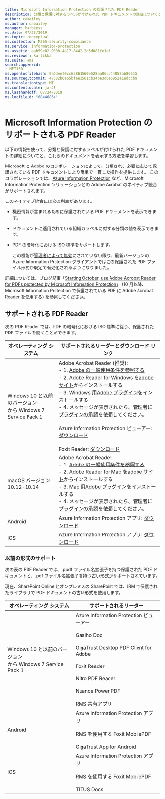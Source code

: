 ```yaml
---
title: Microsoft Information Protection の保護された PDF Reader
description: 分類と保護に対するラベルが付けられた PDF ドキュメントの詳細についてと、これらを表示する方法を学習します。
author: cabailey
ms.author: cabailey
manager: barbkess
ms.date: 07/23/2019
ms.topic: conceptual
ms.collection: M365-security-compliance
ms.service: information-protection
ms.assetid: aab59e02-930b-4a17-8442-2d5d081fe1a6
ms.reviewer: kartikka
ms.suite: ems
search.appverid:
- MET150
ms.openlocfilehash: 9a1deef0cc63861560e528aa06cd44857ab86515
ms.sourcegitcommit: 47182b6a65bfae3561cb34be3d6a6852a1edccb9
ms.translationtype: MT
ms.contentlocale: ja-JP
ms.lasthandoff: 07/24/2019
ms.locfileid: "68446854"
---
```

# <a name="supported-pdf-readers-for-microsoft-information-protection"></a>Microsoft Information Protection のサポートされる PDF Reader

以下の情報を使って、分類と保護に対するラベルが付けられた PDF ドキュメントの詳細についてと、これらのドキュメントを表示する方法を学習します。

Microsoft と Adobe のコラボレーションによって、分類され、必要に応じて保護されている PDF ドキュメントにより簡単で一貫した操作を提供します。 このコラボレーションでは、[Azure Information Protection](../what-is-information-protection.md) など、Microsoft Information Protection ソリューションとの Adobe Acrobat のネイティブ統合がサポートされます。 

このネイティブ統合には次の利点があります。

- 機密情報が含まれるために保護されている PDF ドキュメントを表示できます。

- ドキュメントに適用されている組織のラベルに対する分類の値を表示できます。

- PDF の暗号化における ISO 標準をサポートします。
    
    この機能が[管理者によって無効](client-admin-guide-customizations.md#dont-protect-pdf-files-by-using-the-iso-standard-for-pdf-encryption)にされていない限り、最新バージョンの Azure Information Protection クライアントではこの保護された PDF ファイル形式が既定で有効化されるようになりました。

詳細については、ブログ記事「[Starting October, use Adobe Acrobat Reader for PDFs protected by Microsoft Information Protection](https://techcommunity.microsoft.com/t5/Azure-Information-Protection/Starting-October-use-Adobe-Acrobat-Reader-for-PDFs-protected-by/ba-p/262738)」 (10 月以降、Microsoft Information Protection で保護されている PDF に Adobe Acrobat Reader を使用する) を参照してください。

## <a name="supported-pdf-readers"></a>サポートされる PDF Reader

次の PDF Reader では、PDF の暗号化における ISO 標準に従う、保護された PDF ファイルを開くことができます。

|オペレーティング システム|サポートされるリーダーとダウンロード リンク|
|----------------|-----------------------------------|
|Windows 10 と以前のバージョン<br />から Windows 7 Service Pack 1|Adobe Acrobat Reader (推奨):<br />-  1. [Adobe の一般使用条件を参照する](https://www.adobe.com/legal/terms.html) <br />- 2. Adobe Reader for Windows を[adobe サイト](https://www.adobe.com/)からインストールする<br />- 3. Windows 用[Adobe プラグイン](https://go.microsoft.com/fwlink/?linkid=2050049)をインストールする <br />- 4. メッセージが表示されたら、管理者に[プラグインの承認](https://techcommunity.microsoft.com/t5/Azure-Information-Protection/General-Availability-of-Adobe-Acrobat-Reader-integration-with/ba-p/298396)を依頼してください。 <br /><br /> Azure Information Protection ビューアー: [ダウンロード](https://go.microsoft.com/fwlink/?linkid=838993)<br /><br />Foxit Reader: [ダウンロード](https://www.foxitsoftware.com/pdf-reader/)|
|macOS バージョン 10.12-10.14 |Adobe Acrobat Reader:<br />-  1. [Adobe の一般使用条件を参照する](https://www.adobe.com/legal/terms.html) <br />- 2. Adobe Reader for Mac を[adobe サイト](https://www.adobe.com/)からインストールする<br />- 3. Mac 用[Adobe プラグイン](https://go.microsoft.com/fwlink/?linkid=2050049)をインストールする <br />- 4. メッセージが表示されたら、管理者に[プラグインの承認](https://techcommunity.microsoft.com/t5/Azure-Information-Protection/General-Availability-of-Adobe-Acrobat-Reader-integration-with/ba-p/298396)を依頼してください。|
|Android|Azure Information Protection アプリ: [ダウンロード](https://go.microsoft.com/fwlink/?LinkId=325340)|
|iOS|Azure Information Protection アプリ: [ダウンロード](https://go.microsoft.com/fwlink/?LinkId=325338)|

### <a name="support-for-previous-formats"></a>以前の形式のサポート

次の表の PDF Reader では、.ppdf ファイル名拡張子を持つ保護された PDF ドキュメントと、.pdf ファイル名拡張子を持つ古い形式がサポートされています。

現在、SharePoint Online とオンプレミスの SharePoint では、IRM で保護されたライブラリで PDF ドキュメントの古い形式を使用します。


|オペレーティング システム|サポートされるリーダー|
|----------------|-----------------------------------|
|Windows 10 と以前のバージョン<br />から Windows 7 Service Pack 1|Azure Information Protection ビューアー<br /><br />Gaaiho Doc<br /><br />GigaTrust Desktop PDF Client for Adobe<br /><br />Foxit Reader<br /><br />Nitro PDF Reader<br /><br /> Nuance Power PDF<br /><br />RMS 共有アプリ|
|Android|Azure Information Protection アプリ<br /><br />RMS を使用する Foxit MobilePDF<br /><br />GigaTrust App for Android|
|iOS|Azure Information Protection アプリ<br /><br />RMS を使用する Foxit MobilePDF<br /><br />TITUS Docs|
